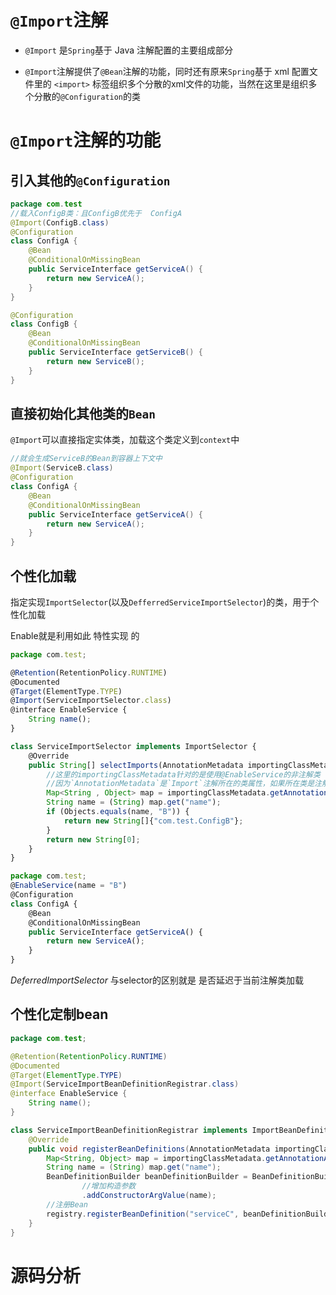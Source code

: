 # `@Import`注解

* `@Import` 是`Spring`基于 Java 注解配置的主要组成部分

* `@Import`注解提供了`@Bean`注解的功能，同时还有原来`Spring`基于 xml 配置文件里的 `<import>`  标签组织多个分散的xml文件的功能，当然在这里是组织多个分散的`@Configuration`的类



# `@Import`注解的功能

## 引入其他的`@Configuration`

```java
package com.test
//载入ConfigB类：且ConfigB优先于  ConfigA
@Import(ConfigB.class)
@Configuration
class ConfigA {
    @Bean
    @ConditionalOnMissingBean
    public ServiceInterface getServiceA() {
        return new ServiceA();
    }
}

@Configuration
class ConfigB {
    @Bean
    @ConditionalOnMissingBean
    public ServiceInterface getServiceB() {
        return new ServiceB();
    }
}
```

## 直接初始化其他类的`Bean`

`@Import`可以直接指定实体类，加载这个类定义到`context`中

```java
//就会生成ServiceB的Bean到容器上下文中
@Import(ServiceB.class)
@Configuration
class ConfigA {
    @Bean
    @ConditionalOnMissingBean
    public ServiceInterface getServiceA() {
        return new ServiceA();
    }
}
```

## 个性化加载

指定实现`ImportSelector`(以及`DefferredServiceImportSelector`)的类，用于个性化加载

Enable就是利用如此 特性实现 的

```javascript
package com.test;

@Retention(RetentionPolicy.RUNTIME)
@Documented
@Target(ElementType.TYPE)
@Import(ServiceImportSelector.class)
@interface EnableService {
    String name();
}

class ServiceImportSelector implements ImportSelector {
    @Override
    public String[] selectImports(AnnotationMetadata importingClassMetadata) {
        //这里的importingClassMetadata针对的是使用@EnableService的非注解类
        //因为`AnnotationMetadata`是`Import`注解所在的类属性，如果所在类是注解类，则延伸至应用这个注解类的非注解类为止
        Map<String , Object> map = importingClassMetadata.getAnnotationAttributes(EnableService.class.getName(), true);
        String name = (String) map.get("name");
        if (Objects.equals(name, "B")) {
            return new String[]{"com.test.ConfigB"};
        }
        return new String[0];
    }
}

package com.test;
@EnableService(name = "B")
@Configuration
class ConfigA {
    @Bean
    @ConditionalOnMissingBean
    public ServiceInterface getServiceA() {
        return new ServiceA();
    }
}
```

*DeferredImportSelector*  与selector的区别就是 是否延迟于当前注解类加载





## 个性化定制bean

```java
package com.test;

@Retention(RetentionPolicy.RUNTIME)
@Documented
@Target(ElementType.TYPE)
@Import(ServiceImportBeanDefinitionRegistrar.class)
@interface EnableService {
    String name();
}

class ServiceImportBeanDefinitionRegistrar implements ImportBeanDefinitionRegistrar {
    @Override
    public void registerBeanDefinitions(AnnotationMetadata importingClassMetadata, BeanDefinitionRegistry registry) {
        Map<String, Object> map = importingClassMetadata.getAnnotationAttributes(EnableService.class.getName(), true);
        String name = (String) map.get("name");
        BeanDefinitionBuilder beanDefinitionBuilder = BeanDefinitionBuilder.rootBeanDefinition(ServiceC.class)
                //增加构造参数
                .addConstructorArgValue(name);
        //注册Bean
        registry.registerBeanDefinition("serviceC", beanDefinitionBuilder.getBeanDefinition());
    }
}
```

# 源码分析

